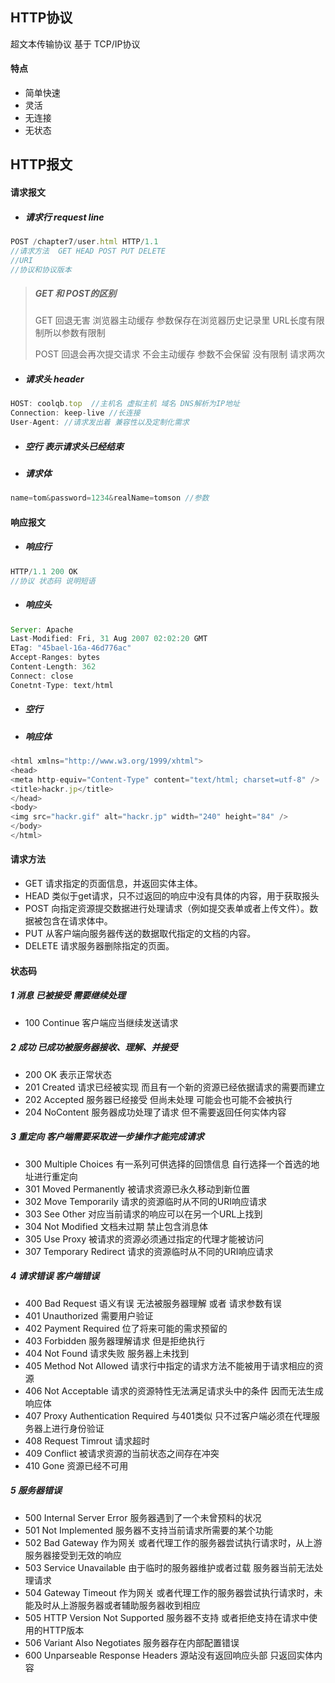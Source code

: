 ## HTTP协议

超文本传输协议 基于 TCP/IP协议

#### 特点

* 简单快速
* 灵活
* 无连接
* 无状态

## HTTP报文

#### 请求报文

* ##### 请求行 request line

```js
POST /chapter7/user.html HTTP/1.1
//请求方法  GET HEAD POST PUT DELETE
//URI 
//协议和协议版本
```

> ##### GET 和 POST的区别
>
> GET  回退无害  浏览器主动缓存  参数保存在浏览器历史记录里 URL长度有限制所以参数有限制
>
> POST 回退会再次提交请求 不会主动缓存 参数不会保留 没有限制 请求两次

* ##### 请求头 header

```js
HOST: coolqb.top  //主机名 虚拟主机 域名 DNS解析为IP地址
Connection: keep-live //长连接
User-Agent: //请求发出着 兼容性以及定制化需求
```

* ##### 空行 表示请求头已经结束
* ##### 请求体

```js
name=tom&password=1234&realName=tomson //参数
```

#### 响应报文

* ##### 响应行

```js
HTTP/1.1 200 OK
//协议 状态码 说明短语
```

* ##### 响应头

```js
Server: Apache
Last-Modified: Fri, 31 Aug 2007 02:02:20 GMT
ETag: "45bael-16a-46d776ac"
Accept-Ranges: bytes
Content-Length: 362
Connect: close
Conetnt-Type: text/html
```

* ##### 空行
* ##### 响应体

```js
<html xmlns="http://www.w3.org/1999/xhtml">
<head>
<meta http-equiv="Content-Type" content="text/html; charset=utf-8" />
<title>hackr.jp</title>
</head>
<body>
<img src="hackr.gif" alt="hackr.jp" width="240" height="84" />
</body>
</html>
```

#### 请求方法

* GET 请求指定的页面信息，并返回实体主体。
* HEAD 类似于get请求，只不过返回的响应中没有具体的内容，用于获取报头
* POST 向指定资源提交数据进行处理请求（例如提交表单或者上传文件）。数据被包含在请求体中。
* PUT 从客户端向服务器传送的数据取代指定的文档的内容。
* DELETE 请求服务器删除指定的页面。

#### 状态码

##### 1 消息 已被接受 需要继续处理

* 100 Continue 客户端应当继续发送请求 

##### 2 成功 已成功被服务器接收、理解、并接受

* 200 OK 表示正常状态
* 201 Created 请求已经被实现 而且有一个新的资源已经依据请求的需要而建立
* 202 Accepted 服务器已经接受 但尚未处理 可能会也可能不会被执行
* 204 NoContent 服务器成功处理了请求 但不需要返回任何实体内容 

##### 3 重定向 客户端需要采取进一步操作才能完成请求

* 300 Multiple Choices 有一系列可供选择的回馈信息 自行选择一个首选的地址进行重定向
* 301 Moved Permanently 被请求资源已永久移动到新位置
* 302 Move Temporarily 请求的资源临时从不同的URI响应请求
* 303 See Other 对应当前请求的响应可以在另一个URL上找到
* 304 Not Modified 文档未过期 禁止包含消息体
* 305 Use Proxy 被请求的资源必须通过指定的代理才能被访问
* 307 Temporary Redirect 请求的资源临时从不同的URI响应请求

##### 4 请求错误 客户端错误

* 400 Bad Request 语义有误 无法被服务器理解 或者 请求参数有误
* 401 Unauthorized 需要用户验证 
* 402 Payment Required 位了将来可能的需求预留的
* 403 Forbidden 服务器理解请求 但是拒绝执行
* 404 Not Found 请求失败 服务器上未找到
* 405 Method Not Allowed 请求行中指定的请求方法不能被用于请求相应的资源
* 406 Not Acceptable 请求的资源特性无法满足请求头中的条件 因而无法生成响应体
* 407 Proxy Authentication Required 与401类似 只不过客户端必须在代理服务器上进行身份验证
* 408 Request Timrout 请求超时
* 409 Conflict 被请求资源的当前状态之间存在冲突 
* 410 Gone 资源已经不可用

##### 5 服务器错误 

* 500 Internal Server Error 服务器遇到了一个未曾预料的状况
* 501 Not Implemented 服务器不支持当前请求所需要的某个功能
* 502 Bad Gateway 作为网关 或者代理工作的服务器尝试执行请求时，从上游服务器接受到无效的响应
* 503 Service Unavailable 由于临时的服务器维护或者过载 服务器当前无法处理请求
* 504 Gateway Timeout 作为网关 或者代理工作的服务器尝试执行请求时，未能及时从上游服务器或者辅助服务器收到相应
* 505 HTTP Version Not Supported 服务器不支持 或者拒绝支持在请求中使用的HTTP版本
* 506 Variant Also Negotiates 服务器存在内部配置错误
* 600 Unparseable Response Headers 源站没有返回响应头部 只返回实体内容





